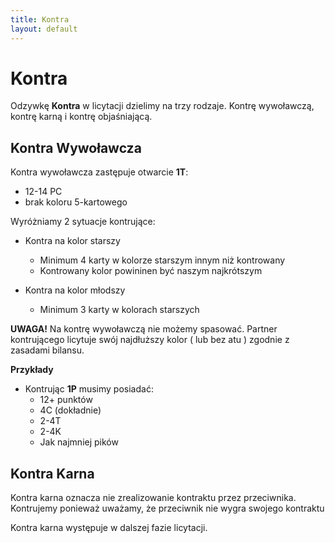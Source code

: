 ```yaml
---
title: Kontra
layout: default
---
```


# Kontra

Odzywkę **Kontra** w licytacji dzielimy na trzy rodzaje. Kontrę wywoławczą, kontrę karną i kontrę objaśniającą.


## Kontra Wywoławcza

Kontra wywoławcza zastępuje otwarcie **1T**: 

* 12-14 PC  
* brak koloru 5-kartowego
 
	
	
Wyróżniamy 2 sytuacje kontrujące:
  * Kontra na kolor starszy
	* Minimum 4 karty w kolorze starszym innym niż kontrowany
	* Kontrowany kolor powininen być naszym najkrótszym
  
  * Kontra na kolor młodszy 
	* Minimum 3 karty w kolorach starszych

**UWAGA!**
Na kontrę wywoławczą nie możemy spasować.
Partner kontrującego licytuje swój najdłuższy kolor ( lub bez atu ) zgodnie z zasadami bilansu.

**Przykłady**
* Kontrując **1P** musimy posiadać:
  * 12+ punktów
  * 4C (dokładnie)
  * 2-4T
  * 2-4K
  * Jak najmniej pików
  

## Kontra Karna

Kontra karna oznacza nie zrealizowanie kontraktu przez przeciwnika. Kontrujemy ponieważ uważamy, że przeciwnik nie wygra swojego kontraktu

Kontra karna występuje w dalszej fazie licytacji. 
